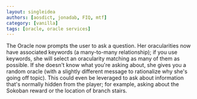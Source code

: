 ```yaml
---
layout: singleidea
authors: [aosdict, jonadab, FIQ, mtf]
category: [vanilla]
tags: [oracle, oracle services]
---
```

The Oracle now prompts the user to ask a question. Her oracularities now have associated keywords (a many-to-many relationship); if you use keywords, she will select an oracularity matching as many of them as possible. If she doesn't know what you're asking about, she gives you a random oracle (with a slightly different message to rationalize why she's going off topic). This could even be leveraged to ask about information that's normally hidden from the player; for example, asking about the Sokoban reward or the location of branch stairs.
